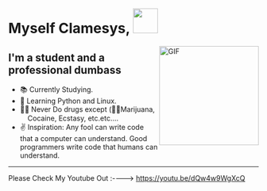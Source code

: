 # Myself Clamesys, <img width="50px" src="https://media.tenor.com/images/3f12089a85c980dc2a5edb99a411b8a8/tenor.gif" />

<img align="right" alt="GIF" height="200px" src="https://octodex.github.com/images/daftpunktocat-guy.gif" />

## I'm a student and a professional dumbass

- 📚 Currently Studying.
- 📙 Learning Python and Linux.
- 💪🏼 Never Do drugs except (🌿🚬Marijuana, <img width="15px" src="https://image.pngaaa.com/68/952068-small.png" />Cocaine, Ecstasy, etc.etc....
- ✌ Inspiration: Any fool can write code that a computer can understand. Good programmers write code that humans can understand.

---

Please Check My Youtube Out :----> https://youtu.be/dQw4w9WgXcQ
